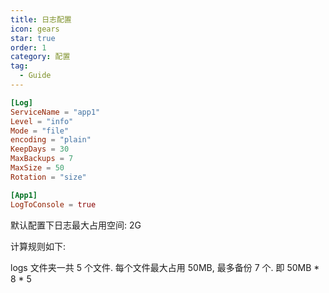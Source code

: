 ```yaml
---
title: 日志配置
icon: gears
star: true
order: 1
category: 配置
tag:
  - Guide
---
```


```toml
[Log]
ServiceName = "app1"
Level = "info"
Mode = "file"
encoding = "plain"
KeepDays = 30
MaxBackups = 7
MaxSize = 50
Rotation = "size"

[App1]
LogToConsole = true
```

默认配置下日志最大占用空间: 2G

计算规则如下: 

logs 文件夹一共 5 个文件. 每个文件最大占用 50MB, 最多备份 7 个. 即 50MB * 8 * 5


